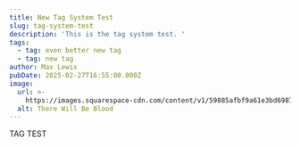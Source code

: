 ```yaml
---
title: New Tag System Test
slug: tag-system-test
description: 'This is the tag system test. '
tags:
  - tag: even better new tag
  - tag: new tag
author: Max Lewis
pubDate: 2025-02-27T16:55:00.000Z
image:
  url: >-
    https://images.squarespace-cdn.com/content/v1/59885afbf9a61e3bd6987ecb/1503497537332-RJMVB8WJRY0KP33IUV0T/1489721061795-there-will-be-blood-opening.jpeg
  alt: There Will Be Blood
---
```


TAG TEST
